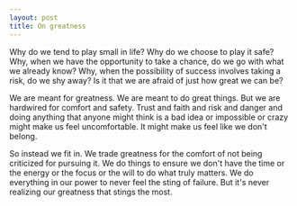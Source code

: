 ```yaml
---
layout: post
title: On greatness
---
```


Why do we tend to play small in life? Why do we choose to play it safe? Why, when we have the opportunity to take a chance, do we go with what we already know? Why, when the possibility of success involves taking a risk, do we shy away? Is it that we are afraid of just how great we can be?

We are meant for greatness. We are meant to do great things. But we are hardwired for comfort and safety. Trust and faith and risk and danger and doing anything that anyone might think is a bad idea or impossible or crazy might make us feel uncomfortable. It might make us feel like we don't belong.

So instead we fit in. We trade greatness for the comfort of not being criticized for pursuing it. We do things to ensure we don't have the time or the energy or the focus or the will to do what truly matters. We do everything in our power to never feel the sting of failure. But it's never realizing our greatness that stings the most.
